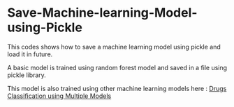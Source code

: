 # Save-Machine-learning-Model-using-Pickle
This codes shows how to save a machine learning model using pickle and load it in future. 

A basic model is trained using random forest model and saved in a file using pickle library.

This model is also trained using other machine learning models here : [Drugs Classification using Multiple Models](https://github.com/saadbinmunir/Drugs-Classification-using-Multiple-models)
